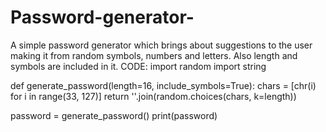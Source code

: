 # Password-generator-
A simple password generator which brings about suggestions to the user making it from random symbols, numbers and letters. Also length and symbols are included in it. 
CODE:
import random
import string

def generate_password(length=16, include_symbols=True):
    chars = [chr(i) for i in range(33, 127)]
    return ''.join(random.choices(chars, k=length))

password = generate_password()
print(password)
